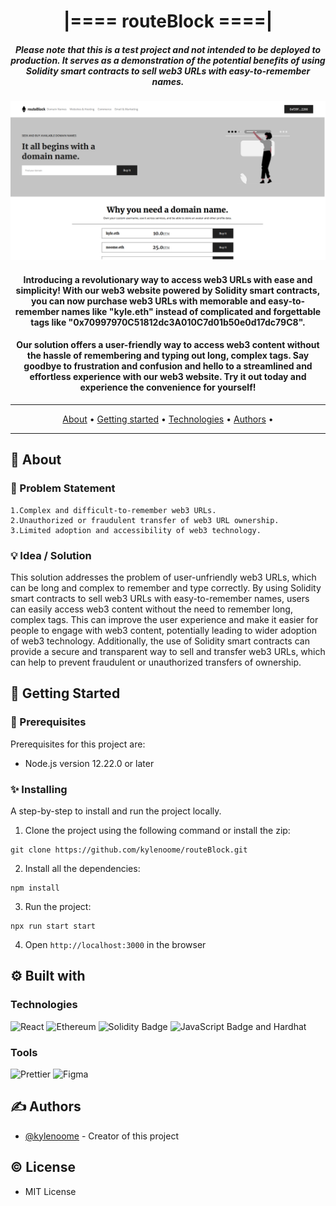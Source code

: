<p align="center">
	<h1 align="center"> |==== routeBlock ====| </h1>
	<h5 align="center"> Please note that this is a test project and not intended to be deployed to production. It serves as a demonstration of the 	potential benefits of using Solidity smart contracts to sell web3 URLs with easy-to-remember names. </h5>
	<img alt="Website" src="image/screenshot-2023-02-23_11:30:11.png"> </img>
	
</p>



<h4 align="center"> Introducing a revolutionary way to access web3 URLs with ease and simplicity! With our web3 website powered by Solidity smart contracts, you can now purchase web3 URLs with memorable and easy-to-remember names like "kyle.eth" instead of complicated and forgettable tags like "0x70997970C51812dc3A010C7d01b50e0d17dc79C8".
    <br>
</h4>

<h4 align="center"> Our solution offers a user-friendly way to access web3 content without the hassle of remembering and typing out long, complex tags. Say goodbye to frustration and confusion and hello to a streamlined and effortless experience with our web3 website. Try it out today and experience the convenience for yourself!
    <br>
</h4>

---

<p align="center">
 <a href="#about">About</a> •
 <a href="#started">Getting started</a> •
 <a href="#built_using">Technologies</a> •
 <a href="#authors">Authors</a> •
</p>

---

## 🧐 About <a name="about"><a/>

### 🧠 Problem Statement <a name = "problem_statement"></a>

    1.Complex and difficult-to-remember web3 URLs.
    2.Unauthorized or fraudulent transfer of web3 URL ownership.
    3.Limited adoption and accessibility of web3 technology.
	
### 💡 Idea / Solution <a name = "idea"></a>

This solution addresses the problem of user-unfriendly web3 URLs, which can be long and complex to remember and type correctly. By using Solidity smart contracts to sell web3 URLs with easy-to-remember names, users can easily access web3 content without the need to remember long, complex tags. This can improve the user experience and make it easier for people to engage with web3 content, potentially leading to wider adoption of web3 technology. Additionally, the use of Solidity smart contracts can provide a secure and transparent way to sell and transfer web3 URLs, which can help to prevent fraudulent or unauthorized transfers of ownership.


## 🏁 Getting Started <a name = "started"></a>

### 🎐 Prerequisites

Prerequisites for this project are:

- Node.js version 12.22.0 or later

### ✨ Installing

A step-by-step to install and run the project locally.

1. Clone the project using the following command or install the zip:

```
git clone https://github.com/kylenoome/routeBlock.git
```

2. Install all the dependencies:

```
npm install
```

3. Run the project:

```
npx run start start
```

4. Open `http://localhost:3000` in the browser

## ⚙ Built with <a name = "built_using"></a>

### Technologies

![React](https://img.shields.io/badge/React-61DAFB?style=for-the-badge&logo=react&logoColor=black)
![Ethereum](https://img.shields.io/badge/Ethereum-3C3C3D?style=for-the-badge&logo=Ethereum&logoColor=white)
![Solidity Badge](https://img.shields.io/badge/Solidity-363636?logo=solidity&logoColor=fff&style=flat-square)
![JavaScript Badge](https://img.shields.io/badge/JavaScript-F7DF1E?logo=javascript&logoColor=000&style=flat-square)
and Hardhat

	
### Tools

![Prettier](https://img.shields.io/badge/Prettier-F7B93E?style=for-the-badge&logo=prettier&logoColor=black)
![Figma](https://img.shields.io/badge/Figma-F24E1E?style=for-the-badge&logo=figma&logoColor=white)

## ✍️ Authors <a name = "authors"></a>

- [@kylenoome](https://github.com/kylenoome) - Creator of this project


## © License

- MIT License
